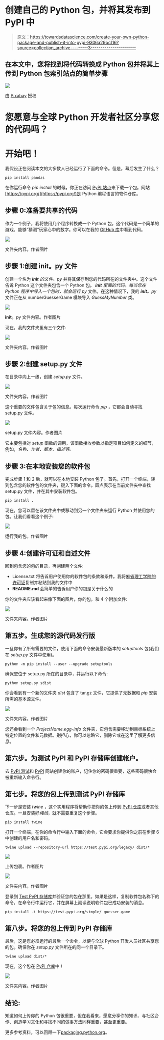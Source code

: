 # 创建自己的 Python 包，并将其发布到 PyPI 中

> 原文：<https://towardsdatascience.com/create-your-own-python-package-and-publish-it-into-pypi-9306a29bc116?source=collection_archive---------3----------------------->

## 在本文中，您将找到将代码转换成 Python 包并将其上传到 Python 包索引站点的简单步骤

![](img/dd8b7f0bb09228b9992c4a21c4497d38.png)

由 [Pixabay](https://pixabay.com/) 授权

# 您愿意与全球 Python 开发者社区分享您的代码吗？

# 开始吧！

我假设正在阅读本文的大多数人已经运行了下面的命令。但是，幕后发生了什么？

```
pip install pandas
```

在你运行命令 *pip install* 的时候，你正在访问 [PyPI 站点](https://pypi.org)来下载一个包。网站[https://pypi.org/](https://pypi.org/)是 Python 编程语言的软件仓库。

## 步骤 0:准备要共享的代码

作为一个例子，我将使用几个程序转换成一个 Python 包。这个代码是一个简单的游戏，能够“猜测”玩家心中的数字。你可以在我的 [GitHub 库](https://github.com/mwpnava/Python-Code/tree/master/My_own_Python_package)中看到代码。

![](img/28dd800b5937f245c68468a925d73fc0.png)

文件夹内容。作者图片

## 步骤 1:创建 __init__。py 文件

创建一个名为 *__init__ 的文件。py* 并将其保存到您的代码所在的文件夹中。这个文件告诉 Python 这个文件夹包含一个 Python 包。 *__init__ 里面的代码。每当您在 Python 程序中导入一个包时，就会运行 py* 文件。在这种情况下，我的 *__init__。py* 文件正在从 numberGuesserGame 模块导入 *GuessMyNumber* 类。

![](img/eb1152afb7da2135851ec751fc2d8e90.png)

__init__。py 文件内容。作者图片

现在，我的文件夹里有三个文件:

![](img/22566859819daa54a35b659646a70dbd.png)

文件夹内容。作者图片

## 步骤 2:创建 setup.py 文件

在目录中向上一级，创建 *setup.py* 文件。

![](img/c86f75bdb77e53471c7a536328125843.png)

文件夹内容。作者图片

这个重要的文件包含关于包的信息。每次运行命令 *pip* ，它都会自动寻找 setup.py 文件。

![](img/40706a699d1a3c3340114b7522efd086.png)

setup.py 文件内容。作者图片

它主要包括对 *setup* 函数的调用，该函数接收参数以指定项目如何定义的细节，例如，*名称、作者、版本、描述等。*

## 步骤 3:在本地安装您的软件包

完成步骤 1 和 2 后，就可以在本地安装 Python 包了。首先，打开一个终端，转到包含您的软件包的文件夹，键入下面的命令。圆点表示在当前文件夹中查找 setup.py 文件，并在其中安装软件包。

```
pip install .
```

现在，您可以留在该文件夹中或移动到另一个文件夹来运行 Python 并使用您的包。让我们看看这个例子:

![](img/0732e6e95441ffe68819de4273d3ccea.png)

运行我的包。作者图片

## 步骤 4:创建许可证和自述文件

回到包含您的包的目录，再创建两个文件:

*   License.txt 将告诉用户使用你的软件包的条款和条件。我将[麻省理工学院的许可证](https://opensource.org/licenses/MIT)复制并粘贴到我的文件中
*   **README.md** 会简单的告诉用户你的包是关于什么的

你的文件夹应该看起来像下面的图片，你的包，和 4 个附加文件:

![](img/b87d0cec110dbf90cd3f5b3d26a3a9d8.png)

文件夹内容。作者图片

## 第五步。生成您的源代码发行版

一旦你有了所有需要的文件，使用下面的命令安装最新版本的 *setuptools* 包(我们在 *setup.py* 文件中使用)。

```
python -m pip install --user --upgrade setuptools
```

确保您位于 setup.py 所在的目录中，并运行以下命令:

```
python setup.py sdist
```

你会看到有一个新的文件夹 *dist* 包含了 tar.gz 文件，它提供了元数据和 *pip* 安装所需的基本源文件。

![](img/76f3984c829db17811d7046c1efd488e.png)

文件夹内容。作者图片

您还会看到一个 *ProjectName.egg-info* 文件夹，它包含需要移动到目标系统上特定位置的文件和元数据。别担心，你可以忽略它，删除它或在这里了解更多信息。

## 第六步。为测试 PyPI 和 PyPI 存储库创建帐户。

去 [PyPI 测试](https://test.pypi.org/)和 [PyPI](https://pypi.org/) 网站创建你的账户，记住你的密码很重要，这些密码很快会被重新输入命令行。

## 第七步。将您的包上传到测试 PyPI 存储库

下一步是安装 *twine* ，这个实用程序将帮助你把你的包上传到 [PyPI 仓库](https://pypi.org/)或者其他仓库。一旦安装好*绳线*，就不需要重复这个步骤。

```
pip install twine
```

打开一个终端，在你的命令行中输入下面的命令，它会要求你提供你之前在步骤 6 中创建的用户名和密码。

```
twine upload --repository-url https://test.pypi.org/legacy/ dist/*
```

![](img/c8cb939037494d633a21bdd8412dfd2f.png)

上传包裹。作者图片

![](img/95ad9d0d95598bdd18e63e0e8c2b1c28.png)

文件夹内容。作者图片

登录到 [Test PyPI 存储库](https://test.pypi.org/)并验证您的包在那里。如果是这样，复制软件包名称下的命令，在命令行中运行它，并在屏幕上阅读说明软件包已成功安装的消息。

```
pip install -i https://test.pypi.org/simple/ guesser-game
```

## 第八步。将您的包上传到 PyPI 存储库

最后，这是您必须运行的最后一个命令，以便与全球 Python 开发人员社区共享您的包。确保你在 *setup.py* 文件所在的同一个目录下。

```
twine upload dist/*
```

现在，这个包在 [PyPI 仓库](https://pypi.org/)中！

![](img/7a56a82be127fc91950b84e95891a4fe.png)

文件夹内容。作者图片

## 结论:

知道如何上传你的 Python 包很重要，但在我看来，愿意分享你的知识、与社区合作、创造学习文化和寻找不同的做事方法同样重要，甚至更重要。

更多参考资料，可以回顾一下[packaging.python.org](https://packaging.python.org/)。